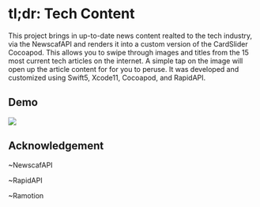 # tl;dr: Tech Content

This project brings in up-to-date news content realted to the tech industry, via the NewscafAPI and renders it into a custom version of the CardSlider Cocoapod. This allows you to swipe through images and titles from the 15 most current tech articles on the internet. A simple tap on the image will open up the article content for for you to peruse. It was developed and customized using Swift5, Xcode11, Cocoapod, and RapidAPI.

## Demo

<img src="https://github.com/luxgreydev/tldr_content/blob/master/tldr_content/Demo/tldr_content2.gif">

## Acknowledgement

<p>~NewscafAPI</p>
<p>~RapidAPI</p>
<p>~Ramotion</p>
